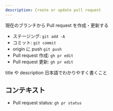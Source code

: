 ```yaml
---
description: Create or update pull request
---
```


現在のブランチから Pull request を作成・更新する

- ステージング: `git add -A`
- コミット: `git commit`
- origin に push `git push`
- Pull request 作成: `gh pr edit`
- Pull request 更新: `gh pr edit`

title や description 日本語でわかりやすく書くこと

## コンテキスト

- Pull request status: `gh pr status`
